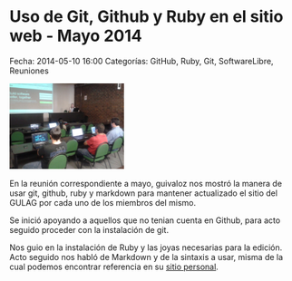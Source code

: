 Uso de Git, Github y Ruby en el sitio web - Mayo 2014
==================================

Fecha: 2014-05-10 16:00
Categorías: GitHub, Ruby, Git, SoftwareLibre, Reuniones

<img class="img-responsive" style="width:40%;height:auto;margin-right:12px;" src="2014-05-10-git-ruby/md-rb-git-github-mayo-2014.jpg" alt="guivaloz hablando sobre git">

En la reunión correspondiente a mayo, guivaloz nos mostró la manera de usar git, github, ruby y markdown para mantener actualizado el sitio del GULAG por cada uno de los miembros del mismo.

Se inició apoyando a aquellos que no tenian cuenta en Github, para acto seguido proceder con la instalación de git.

Nos guio en la instalación de Ruby y las joyas necesarias para la edición. Acto seguido nos habló de Markdown y de la sintaxis a usar, misma de la cual podemos encontrar referencia en su [sitio personal](http://www.movimientolibre.com/apuntes/markdown.html).


